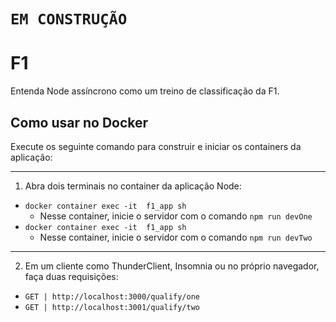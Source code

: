 # **``EM CONSTRUÇÃO``**

# F1
Entenda Node assíncrono como um treino de classificação da F1.

## Como usar no Docker
Execute os seguinte comando para construir e iniciar os containers da aplicação:

---
1. Abra dois terminais no container da aplicação Node:
- ``docker container exec -it  f1_app sh``
  - Nesse container, inicie o servidor com o comando `npm run devOne`
- ``docker container exec -it  f1_app sh``
  - Nesse container, inicie o servidor com o comando `npm run devTwo`

---
2. Em um cliente como ThunderClient, Insomnia ou no próprio navegador, faça duas requisições:
- `GET | http://localhost:3000/qualify/one`
- `GET | http://localhost:3001/qualify/two`
